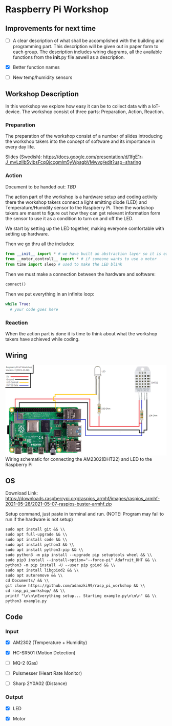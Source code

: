# Raspberry Pi Workshop

## Improvements for next time
- [ ] A clear description of what shall be accomplished with the building and programming part. This description will be given out in paper form to each group. The description includes wiring diagrams, all the available functions from the __init__.py file aswell as a description.
- [x] Better function names
- [ ] New temp/humidity sensors


## Workshop Description
In this workshop we explore how easy it can be to collect data with a IoT-device. The workshop consist of three parts: Preparation, Action, Reaction.

### Preparation
The preparation of the workshop consist of a number of slides introducing the workshop takers into the concept of software and its importance in every day life.

Slides (Swedish): https://docs.google.com/presentation/d/1fgE1r-J_mvLzIIb5ylbsFcqQjccgmlm5yWpsgbVMwvg/edit?usp=sharing

### Action

Document to be handed out: *TBD*

The action part of the workshop is a hardware setup and coding activity there the workshop takers connect a light emitting diode (LED) and Temperature/Humidity sensor to the Raspberry Pi. Then the workshop takers are meant to figure out how they can get relevant information form the sensor to use it as a condition to turn on and off the LED.

We start by setting up the LED together, making everyone comfortable with setting up hardware. 

Then we go thru all the includes:

```py
from __init__ import * # we have built an abstraction layer so it is easier to use the intended hardware
from __motor_controll__ import * # if someone wants to use a motor
from time import sleep # used to make the LED blink
```

Then we must make a connection between the hardware and software:

```py
connect()
```

Then we put everything in an infinite loop:

```py
while True:
  # your code goes here
```

### Reaction
When the action part is done it is time to think about what the workshop takers have achieved while coding.

## Wiring
![Alt text](wiring_schematic.png?raw=true "wiring_schematic.png")
Wiring schematic for connecting the AM2302(DHT22) and LED to the Raspberry Pi 

## OS
Download Link: https://downloads.raspberrypi.org/raspios_armhf/images/raspios_armhf-2021-05-28/2021-05-07-raspios-buster-armhf.zip

Setup command, just paste in terminal and run. (NOTE: Program may fail to run if the hardware is not setup)

```batch
sudo apt install git && \\
sudo apt full-upgrade && \\
sudo apt install code && \\
sudo apt install python3 && \\
sudo apt install python3-pip && \\
sudo python3 -m pip install --upgrade pip setuptools wheel && \\
sudo pip3 install --install-option="--force-pi" Adafruit_DHT && \\
python3 -m pip install -U --user pip gpiod && \\
sudo apt install libgpiod2 && \\
sudo apt autoremove && \\
cd Documents/ && \\
git clone https://github.com/adamzki99/rasp_pi_workshop && \\ 
cd rasp_pi_workshop/ && \\
printf "\n\n\nEverything setup... Starting example.py\n\n\n" && \\
python3 example.py
```

## Code

### Input

- [x] AM2302       (Temperature + Humidity)

- [x] HC-SR501     (Motion Detection)

- [ ] MQ-2         (Gas)

- [ ] Pulsmesser   (Heart Rate Monitor)

- [ ] Sharp 2Y0A02 (Distance)

### Output

- [x] LED

- [x] Motor
